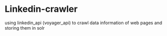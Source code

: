 # Linkedin-crawler
using linkedin_api (voyager_api) to crawl data information of web pages and storing them in solr
